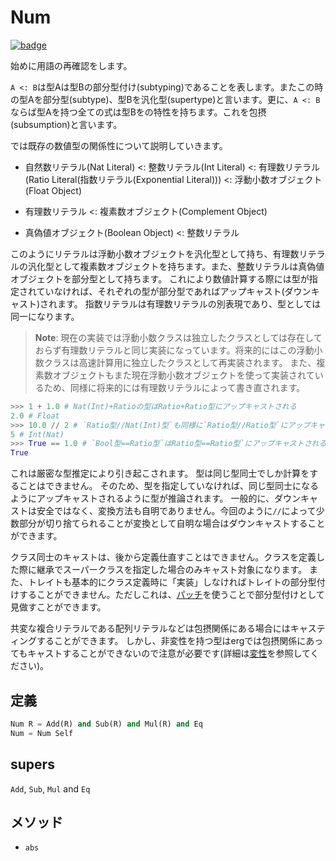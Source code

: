 # Num

[![badge](https://img.shields.io/endpoint.svg?url=https%3A%2F%2Fgezf7g7pd5.execute-api.ap-northeast-1.amazonaws.com%2Fdefault%2Fsource_up_to_date%3Fowner%3Derg-lang%26repos%3Derg%26ref%3Dmain%26path%3Ddoc/EN/API/types/traits/Num.md%26commit_hash%3D06f8edc9e2c0cee34f6396fd7c64ec834ffb5352)](https://gezf7g7pd5.execute-api.ap-northeast-1.amazonaws.com/default/source_up_to_date?owner=erg-lang&repos=erg&ref=main&path=doc/EN/API/types/traits/Num.md&commit_hash=06f8edc9e2c0cee34f6396fd7c64ec834ffb5352)

始めに用語の再確認をします。

`A <: B`は型Aは型Bの部分型付け(subtyping)であることを表します。またこの時の型Aを部分型(subtype)、型Bを汎化型(supertype)と言います。更に、`A <: B`ならば型Aを持つ全ての式は型Bをの特性を持ちます。これを包摂(subsumption)と言います。

では既存の数値型の関係性について説明していきます。

- 自然数リテラル(Nat Literal) <: 整数リテラル(Int Literal) <: 有理数リテラル(Ratio Literal(指数リテラル(Exponential Literal))) <: 浮動小数オブジェクト(Float Object)

- 有理数リテラル <: 複素数オブジェクト(Complement Object)

- 真偽値オブジェクト(Boolean Object) <: 整数リテラル

このようにリテラルは浮動小数オブジェクトを汎化型として持ち、有理数リテラルの汎化型として複素数オブジェクトを持ちます。また、整数リテラルは真偽値オブジェクトを部分型として持ちます。
これにより数値計算する際には型が指定されていなければ、それぞれの型が部分型であればアップキャスト(ダウンキャスト)されます。
指数リテラルは有理数リテラルの別表現であり、型としては同一になります。

> __Note__: 現在の実装では浮動小数クラスは独立したクラスとしては存在しておらず有理数リテラルと同じ実装になっています。将来的にはこの浮動小数クラスは高速計算用に独立したクラスとして再実装されます。
> また、複素数オブジェクトもまた現在浮動小数オブジェクトを使って実装されているため、同様に将来的には有理数リテラルによって書き直されます。

```python
>>> 1 + 1.0 # Nat(Int)+Ratioの型はRatio+Ratio型にアップキャストされる
2.0 # Float
>>> 10.0 // 2 # `Ratio型//Nat(Int)型`も同様に`Ratio型//Ratio型`にアップキャストされ、その後Ratio型がInt型にダウンキャストされる
5 # Int(Nat)
>>> True == 1.0 # `Bool型==Ratio型`はRatio型==Ratio型`にアップキャストされる
True
```

これは厳密な型推定により引き起こされます。
型は同じ型同士でしか計算をすることはできません。
そのため、型を指定していなければ、同じ型同士になるようにアップキャストされるように型が推論されます。
一般的に、ダウンキャストは安全ではなく、変換方法も自明でありません。今回のように`//`によって少数部分が切り捨てられることが変換として自明な場合はダウンキャストすることができます。

クラス同士のキャストは、後から定義仕直すことはできません。クラスを定義した際に継承でスーパークラスを指定した場合のみキャスト対象になります。
また、トレイトも基本的にクラス定義時に「実装」しなければトレイトの部分型付けすることができません。ただしこれは、[パッチ](../../../syntax/type/07_patch.md)を使うことで部分型付けとして見做すことができます。

共変な複合リテラルである配列リテラルなどは包摂関係にある場合にはキャスティングすることができます。
しかし、非変性を持つ型はergでは包摂関係にあってもキャストすることができないので注意が必要です(詳細は[変性](../../../syntax/type/advanced/variance.md)を参照してください)。

## 定義

```python
Num R = Add(R) and Sub(R) and Mul(R) and Eq
Num = Num Self
```

## supers

`Add`, `Sub`, `Mul` and `Eq`

## メソッド

* `abs`
